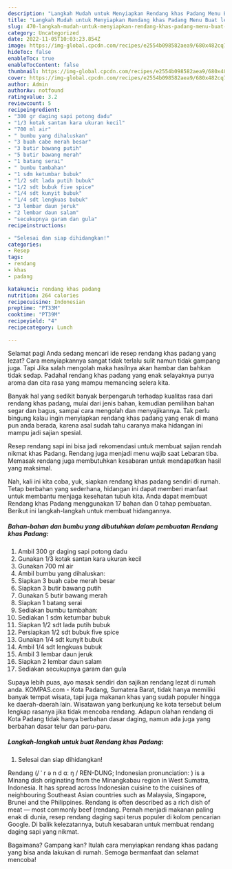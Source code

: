 ```yaml
---
description: "Langkah Mudah untuk Menyiapkan Rendang khas Padang Menu Buat lebaran"
title: "Langkah Mudah untuk Menyiapkan Rendang khas Padang Menu Buat lebaran"
slug: 470-langkah-mudah-untuk-menyiapkan-rendang-khas-padang-menu-buat-lebaran
category: Uncategorized
date: 2022-11-05T10:03:23.854Z
image: https://img-global.cpcdn.com/recipes/e2554b098582aea9/680x482cq70/rendang-khas-padang-foto-resep-utama.jpg
hideToc: false
enableToc: true
enableTocContent: false
thumbnail: https://img-global.cpcdn.com/recipes/e2554b098582aea9/680x482cq70/rendang-khas-padang-foto-resep-utama.jpg
cover: https://img-global.cpcdn.com/recipes/e2554b098582aea9/680x482cq70/rendang-khas-padang-foto-resep-utama.jpg
author: Admin
authorAv: notfound
ratingvalue: 3.2
reviewcount: 5
recipeingredient:
- "300 gr daging sapi potong dadu"
- "1/3 kotak santan kara ukuran kecil"
- "700 ml air"
- " bumbu yang dihaluskan"
- "3 buah cabe merah besar"
- "3 butir bawang putih"
- "5 butir bawang merah"
- "1 batang serai"
- " bumbu tambahan"
- "1 sdm ketumbar bubuk"
- "1/2 sdt lada putih bubuk"
- "1/2 sdt bubuk five spice"
- "1/4 sdt kunyit bubuk"
- "1/4 sdt lengkuas bubuk"
- "3 lembar daun jeruk"
- "2 lembar daun salam"
- "secukupnya garam dan gula"
recipeinstructions:

- "Selesai dan siap dihidangkan!"
categories:
- Resep
tags:
- rendang
- khas
- padang

katakunci: rendang khas padang 
nutrition: 264 calories
recipecuisine: Indonesian
preptime: "PT33M"
cooktime: "PT39M"
recipeyield: "4"
recipecategory: Lunch

---
```



Selamat pagi Anda sedang mencari ide resep rendang khas padang yang lezat? Cara menyiapkannya sangat tidak terlalu sulit namun tidak gampang juga. Tapi Jika salah mengolah maka hasilnya akan hambar dan bahkan tidak sedap. Padahal rendang khas padang yang enak selayaknya punya aroma dan cita rasa yang mampu memancing selera kita.


Banyak hal yang sedikit banyak berpengaruh terhadap kualitas rasa dari rendang khas padang, mulai dari jenis bahan, kemudian pemilihan bahan segar dan bagus, sampai cara mengolah dan menyajikannya. Tak perlu bingung kalau ingin menyiapkan rendang khas padang yang enak di mana pun anda berada, karena asal sudah tahu caranya maka hidangan ini mampu jadi sajian spesial.

Resep rendang sapi ini bisa jadi rekomendasi untuk membuat sajian rendah nikmat khas Padang. Rendang juga menjadi menu wajib saat Lebaran tiba. Memasak rendang juga membutuhkan kesabaran untuk mendapatkan hasil yang maksimal.


Nah, kali ini kita coba, yuk, siapkan rendang khas padang sendiri di rumah. Tetap berbahan yang sederhana, hidangan ini dapat memberi manfaat untuk membantu menjaga kesehatan tubuh kita. Anda dapat membuat Rendang khas Padang menggunakan 17 bahan dan 0 tahap pembuatan. Berikut ini langkah-langkah untuk membuat hidangannya.

<!--inarticleads1-->

##### Bahan-bahan dan bumbu yang dibutuhkan dalam pembuatan Rendang khas Padang:

1. Ambil 300 gr daging sapi potong dadu
1. Gunakan 1/3 kotak santan kara ukuran kecil
1. Gunakan 700 ml air
1. Ambil  bumbu yang dihaluskan:
1. Siapkan 3 buah cabe merah besar
1. Siapkan 3 butir bawang putih
1. Gunakan 5 butir bawang merah
1. Siapkan 1 batang serai
1. Sediakan  bumbu tambahan:
1. Sediakan 1 sdm ketumbar bubuk
1. Siapkan 1/2 sdt lada putih bubuk
1. Persiapkan 1/2 sdt bubuk five spice
1. Gunakan 1/4 sdt kunyit bubuk
1. Ambil 1/4 sdt lengkuas bubuk
1. Ambil 3 lembar daun jeruk
1. Siapkan 2 lembar daun salam
1. Sediakan secukupnya garam dan gula


Supaya lebih puas, ayo masak sendiri dan sajikan rendang lezat di rumah anda. KOMPAS.com - Kota Padang, Sumatera Barat, tidak hanya memiliki banyak tempat wisata, tapi juga makanan khas yang sudah populer hingga ke daerah-daerah lain. Wisatawan yang berkunjung ke kota tersebut belum lengkap rasanya jika tidak mencoba rendang. Adapun olahan rendang di Kota Padang tidak hanya berbahan dasar daging, namun ada juga yang berbahan dasar telur dan paru-paru. 

<!--inarticleads2-->

##### Langkah-langkah untuk buat Rendang khas Padang:


1. Selesai dan siap dihidangkan!

Rendang (/ ˈ r ə n d ɑː ŋ / REN-DUNG; Indonesian pronunciation: ) is a Minang dish originating from the Minangkabau region in West Sumatra, Indonesia. It has spread across Indonesian cuisine to the cuisines of neighbouring Southeast Asian countries such as Malaysia, Singapore, Brunei and the Philippines. Rendang is often described as a rich dish of meat — most commonly beef (rendang. Pernah menjadi makanan paling enak di dunia, resep rendang daging sapi terus populer di kolom pencarian Google. Di balik kelezatannya, butuh kesabaran untuk membuat rendang daging sapi yang nikmat. 

Bagaimana? Gampang kan? Itulah cara menyiapkan rendang khas padang yang bisa anda lakukan di rumah. Semoga bermanfaat dan selamat mencoba!
